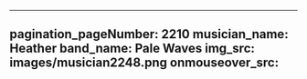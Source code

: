 ------
pagination_pageNumber: 2210
musician_name: Heather
band_name: Pale Waves
img_src: images/musician2248.png
onmouseover_src: 
------